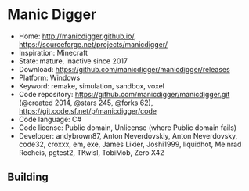 # Manic Digger

- Home: http://manicdigger.github.io/, https://sourceforge.net/projects/manicdigger/
- Inspiration: Minecraft
- State: mature, inactive since 2017
- Download: https://github.com/manicdigger/manicdigger/releases
- Platform: Windows
- Keyword: remake, simulation, sandbox, voxel
- Code repository: https://github.com/manicdigger/manicdigger.git (@created 2014, @stars 245, @forks 62), https://git.code.sf.net/p/manicdigger/code
- Code language: C#
- Code license: Public domain, Unlicense (where Public domain fails)
- Developer: andybrown87, Anton Neverdovskiy, Anton Neverdovsky, code32, croxxx, em, exe, James Likier, Joshi1999, liquidhot, Meinrad Recheis, pgtest2, TKwisl, TobiMob, Zero X42

## Building
